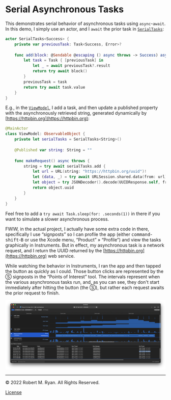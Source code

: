 # Serial Asynchronous Tasks

This demonstrates serial behavior of asynchronous tasks using `async`-`await`. In this demo, I simply use an actor, and I `await` the prior task in [`SerialTasks`](SerialTaskDemo/SerialTasks.swift):

```swift
actor SerialTasks<Success> {
    private var previousTask: Task<Success, Error>?

    func add(block: @Sendable @escaping () async throws -> Success) async throws -> Success {
        let task = Task { [previousTask] in
            let _ = await previousTask?.result
            return try await block()
        }
        previousTask = task
        return try await task.value
    }
}
```

E.g., in the [`ViewModel`](SerialTaskDemo/ViewModel.swift), I add a task, and then update a published property with the asynchronously retrieved string, generated dynamically by [https://httpbin.org](https://httpbin.org):

```swift
@MainActor
class ViewModel: ObservableObject {
    private let serialTasks = SerialTasks<String>()

    @Published var string: String = ""

    func makeRequest() async throws {
        string = try await serialTasks.add {
            let url = URL(string: "https://httpbin.org/uuid")!
            let (data, _) = try await URLSession.shared.data(from: url)
            let object = try JSONDecoder().decode(UUIDResponse.self, from: data)
            return object.uuid
        }
    }
}
```

Feel free to add a `try await Task.sleep(for: .seconds(1))` in there if you want to simulate a slower asynchronous process.

FWIW, in the actual project, I actually have some extra code in there, specifically I use “signposts” so I can profile the app (either <kbd>command</kbd>-<kbd>shift</kbd>-<kbd>B</kbd> or use the Xcode menu, “Product” » “Profile”) and view the tasks graphically in Instruments. But in effect, my asynchronous task is a network request, and I return the UUID returned by the [https://httpbin.org](https://httpbin.org) web service.

While watching the behavior in Instruments, I ran the app and then tapped the button as quickly as I could. Those button clicks are represented by the Ⓢ signposts in the “Points of Interest” tool. The intervals represent when the various asynchronous tasks run, and, as you can see, they don't start immediately after hitting the button (the Ⓢ), but rather each request awaits the prior request to finish.

![Instruments - Points of Interest](README.png)

---

© 2022 Robert M. Ryan. All Rights Reserved.

[License](LICENSE.md)
